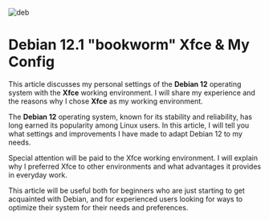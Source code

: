 ![deb](https://github.com/Ssobol7/Debian-12-Xfce-My-Config/assets/135639288/ff4cb72e-08b0-4ce3-9ef2-8562c3365846)

# Debian 12.1 "bookworm" Xfce & My Config

This article discusses my personal settings of the **Debian 12** operating system with the **Xfce** working environment.
I will share my experience and the reasons why I chose **Xfce** as my working environment.

The **Debian 12** operating system, known for its stability and reliability, has long earned its popularity among Linux users. In this article, I will tell you what settings and improvements I have made to adapt Debian 12 to my needs.

Special attention will be paid to the Xfce working environment. I will explain why I preferred Xfce to other environments and what advantages it provides in everyday work.

This article will be useful both for beginners who are just starting to get acquainted with Debian, and for experienced users looking for ways to optimize their system for their needs and preferences.
